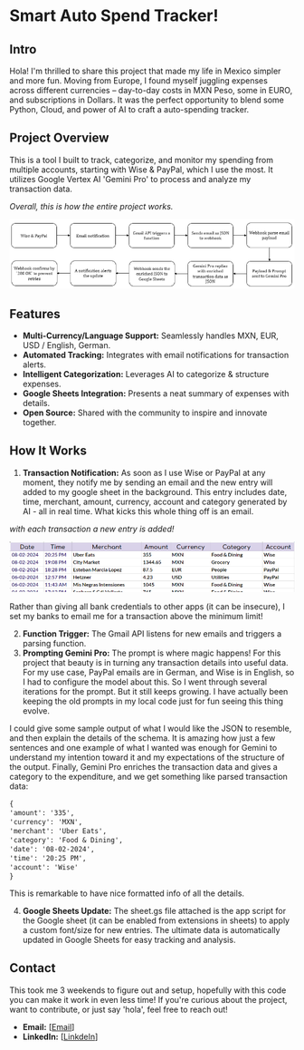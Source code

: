 # Smart Auto Spend Tracker!

## Intro

Hola! I'm thrilled to share this project that made my life in Mexico simpler and more fun. Moving from Europe, I found myself juggling expenses across different currencies – day-to-day costs in MXN Peso, some in EURO, and subscriptions in Dollars. It was the perfect opportunity to blend some Python, Cloud, and power of AI to craft a auto-spending tracker.

## Project Overview

This is a tool I built to track, categorize, and monitor my spending from multiple accounts, starting with Wise & PayPal, which I use the most. It utilizes Google Vertex AI 'Gemini Pro' to process and analyze my transaction data.

*Overall, this is how the entire project works.*

![Workflow](/images/Workflow.png)

## Features

- **Multi-Currency/Language Support:** Seamlessly handles MXN, EUR, USD / English, German.
- **Automated Tracking:** Integrates with email notifications for transaction alerts.
- **Intelligent Categorization:** Leverages AI to categorize & structure expenses.
- **Google Sheets Integration:** Presents a neat summary of expenses with details.
- **Open Source:** Shared with the community to inspire and innovate together.

## How It Works

1. **Transaction Notification:** As soon as I use Wise or PayPal at any moment, they notify me by sending an email and the new entry will added to my google sheet in the background. This entry includes date, time, merchant, amount, currency, account and category generated by AI - all in real time. What kicks this whole thing off is an email.

*with each transaction a new entry is added!*

![Output](/images/Output.png)

Rather than giving all bank credentials to other apps (it can be insecure), I set my banks to email me for a transaction above the minimum limit!

2. **Function Trigger:** The Gmail API listens for new emails and triggers a parsing function.
3. **Prompting Gemini Pro:** The prompt is where magic happens! For this project that beauty is in turning any transaction details into useful data. For my use case, PayPal emails are in German, and Wise is in English, so I had to configure the model about this. So I went through several iterations for the prompt. But it still keeps growing. I have actually been keeping the old prompts in my local code just for fun seeing this thing evolve.

I could give some sample output of what I would like the JSON to resemble, and then explain the details of the schema. It is amazing how just a few sentences and one example of what I wanted was enough for Gemini to understand my intention toward it and my expectations of the structure of the output. Finally, Gemini Pro enriches the transaction data and gives a category to the expenditure, and we get something like parsed transaction data:
```
{
'amount': '335', 
'currency': 'MXN', 
'merchant': 'Uber Eats', 
'category': 'Food & Dining', 
'date': '08-02-2024', 
'time': '20:25 PM', 
'account': 'Wise'
}
```
This is remarkable to have nice formatted info of all the details. 

4. **Google Sheets Update:** The sheet.gs file attached is the app script for the Google sheet (it can be enabled from extensions in sheets) to apply a custom font/size for new entries. The ultimate data is automatically updated in Google Sheets for easy tracking and analysis.



## Contact

This took me 3 weekends to figure out and setup, hopefully with this code you can make it work in even less time! If you're curious about the project, want to contribute, or just say 'hola', feel free to reach out!

- **Email:** [[Email](mailto:babak.barghi@gmail.com)]
- **LinkedIn:** [[LinkdeIn](https://www.linkedin.com/in/babakbarghi/)]
